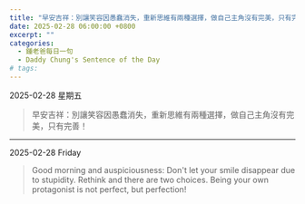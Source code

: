 ```yaml
---
title: "早安吉祥：別讓笑容因愚蠢消失，重新思維有兩種選擇，做自己主角沒有完美，只有完善！ <br> Good morning and auspiciousness: Don't let your smile disappear due to stupidity. Rethink and there are two choices. Being your own protagonist is not perfect, but perfection!"
date: 2025-02-28 06:00:00 +0800
excerpt: ""
categories:
  - 鍾老爸每日一句
  - Daddy Chung's Sentence of the Day
# tags:
---
```


2025-02-28 星期五

> 早安吉祥：別讓笑容因愚蠢消失，重新思維有兩種選擇，做自己主角沒有完美，只有完善！

---

2025-02-28 Friday

> Good morning and auspiciousness: Don't let your smile disappear due to stupidity. Rethink and there are two choices. Being your own protagonist is not perfect, but perfection!
